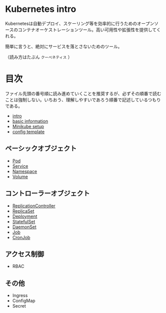 # Kubernetes intro

Kubernetesは自動デプロイ、スケーリング等を効率的に行うためのオープンソースのコンテナオーケストレーションツール。高い可用性や拡張性を提供してくれる。

簡単に言うと、絶対にサービスを落とさないためのツール。

（読み方はたぶん `クーべネティス` ）

# 目次

ファイル先頭の番号順に読み進めていくことを推奨するが、必ずその順番で読むことは強制しない。いちおう、理解しやすいであろう順番で記述しているつもりである。

- [intro](001-intro.md)
- [basic information](002-basic-information.md)
- [Minikube setup](003-minikube-setup.md)
- [config template](004-config-template.md)

## ペーシックオブジェクト

- [Pod](005-pod.md)
- [Service](009-service.md)
- [Namespace](010-namespace.md)
- [Volume](011-volume.md)

## コントローラーオブジェクト

- [ReplicationController](006-replication-controller.md)
- [ReplicaSet](007-replica-set.md)
- [Deployment](008-deployment.md)
- [StatefulSet](012-stateful-set.md)
- [DaemonSet](013-daemon-set.md)
- [Job](014-job.md)
- [CronJob](015-cron-job.md)

## アクセス制御

- RBAC

## その他

- Ingress
- ConfigMap
- Secret
